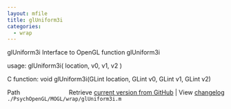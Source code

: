 ```yaml
---
layout: mfile
title: glUniform3i
categories:
  - wrap
---
```


glUniform3i  Interface to OpenGL function glUniform3i

usage:  glUniform3i\( location, v0, v1, v2 \)

C function:  void glUniform3i\(GLint location, GLint v0, GLint v1, GLint v2\)


<div class="code_header" style="text-align:right;">
  <span style="float:left;">Path&nbsp;&nbsp;</span> <span class="counter">Retrieve <a href=
  "https://raw.github.com/Psychtoolbox-3/Psychtoolbox-3/beta/./PsychOpenGL/MOGL/wrap/glUniform3i.m">current version from GitHub</a> | View <a href=
  "https://github.com/Psychtoolbox-3/Psychtoolbox-3/commits/beta/./PsychOpenGL/MOGL/wrap/glUniform3i.m">changelog</a></span>
</div>
<div class="code">
  <code>./PsychOpenGL/MOGL/wrap/glUniform3i.m</code>
</div>
